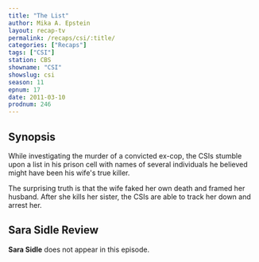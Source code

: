 ```yaml
---
title: "The List"
author: Mika A. Epstein
layout: recap-tv
permalink: /recaps/csi/:title/
categories: ["Recaps"]
tags: ["CSI"]
station: CBS
showname: "CSI"
showslug: csi
season: 11
epnum: 17  
date: 2011-03-10
prodnum: 246  
---
```


## Synopsis

While investigating the murder of a convicted ex-cop, the CSIs stumble upon a list in his prison cell with names of several individuals he believed might have been his wife's true killer.

The surprising truth is that the wife faked her own death and framed her husband. After she kills her sister, the CSIs are able to track her down and arrest her.

## Sara Sidle Review

**Sara Sidle** does not appear in this episode.

